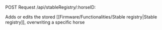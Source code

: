 POST Request
/api/stableRegistry/:horseID:

Adds or edits the stored [[Firmware/Functionalities/Stable registry|Stable registry]], overwriting a specific horse